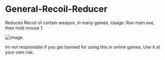 # General-Recoil-Reducer
Reduces Recoil of certain weapon, in many games.
Usage: Run main.exe, then hold mouse 1.


![image](https://github.com/user-attachments/assets/e5ae439b-b7a7-4f8e-a719-3f9dbaa0ba56)





Im not responsible if you get banned for using this in online games. 
Use it at your own risk.
